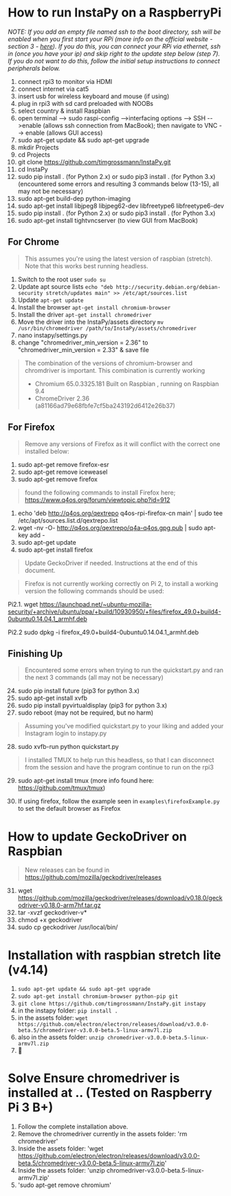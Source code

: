 # How to run InstaPy on a RaspberryPi

_NOTE: If you add an empty file named ssh to the boot directory, ssh will be enabled when you first start your RPi (more info on the official website - section 3 - [here](https://www.raspberrypi.org/documentation/remote-access/ssh/)). If you do this, you can connect your RPi via ethernet, ssh in (once you have your ip) and skip right to the update step below (step 7). If you do not want to do this, follow the initial setup instructions to connect peripherals below._

1. connect rpi3 to monitor via HDMI
1. connect internet via cat5
1. insert usb for wireless keyboard and mouse (if using)
1. plug in rpi3 with sd card preloaded with NOOBs
1. select country & install Raspbian
1. open terminal --> sudo raspi-config -->interfacing options --> SSH -->enable (allows ssh connection from MacBook); then navigate to VNC --> enable (allows GUI access)
1. sudo apt-get update && sudo apt-get upgrade
1. mkdir Projects
1. cd Projects
1. git clone https://github.com/timgrossmann/InstaPy.git
1. cd InstaPy
1. sudo pip install . (for Python 2.x) or sudo pip3 install . (for Python 3.x) (encountered some errors and resulting 3 commands below (13-15), all may not be necessary)
1. sudo apt-get build-dep python-imaging
1. sudo apt-get install libjpeg8 libjpeg62-dev libfreetype6 libfreetype6-dev
1. sudo pip install . (for Python 2.x) or sudo pip3 install . (for Python 3.x)
1. sudo apt-get install tightvncserver (to view GUI from MacBook)

## For Chrome
> This assumes you're using the latest version of raspbian (stretch). Note that this works best running headless.

1. Switch to the root user `sudo su`
1. Update apt source lists `echo "deb http://security.debian.org/debian-security stretch/updates main" >> /etc/apt/sources.list`
1. Update `apt-get update`
1. Install the browser `apt-get install chromium-browser`
1. Install the driver `apt-get install chromedriver`
1. Move the driver into the InstaPy/assets directory `mv /usr/bin/chromedriver /path/to/InstaPy/assets/chromedriver`
1. nano instapy/settings.py
1. change "chromedriver_min_version = 2.36" to "chromedriver_min_version = 2.33" & save file

> The combination of the versions of chromium-browser and chromdriver is important. This combination is currently working 
> * Chromium 65.0.3325.181 Built on Raspbian , running on Raspbian 9.4
> * ChromeDriver 2.36 (a81166ad79e68fbfe7cf5ba243192d6412e26b37) 

## For Firefox
> Remove any versions of Firefox as it will conflict with the correct one installed below:

1. sudo apt-get remove firefox-esr
1. sudo apt-get remove iceweasel
1. sudo apt-get remove firefox

> found the following commands to install Firefox here; https://www.q4os.org/forum/viewtopic.php?id=912

1. echo 'deb http://q4os.org/qextrepo q4os-rpi-firefox-cn main' | sudo tee /etc/apt/sources.list.d/qextrepo.list
1. wget -nv -O- http://q4os.org/qextrepo/q4a-q4os.gpg.pub | sudo apt-key add -
1. sudo apt-get update
1. sudo apt-get install firefox
> Update GeckoDriver if needed. Instructions at the end of this document.

> Firefox is not currently working correctly on Pi 2, to install a working version the following commands should be used:

Pi2.1. wget https://launchpad.net/~ubuntu-mozilla-security/+archive/ubuntu/ppa/+build/10930950/+files/firefox_49.0+build4-0ubuntu0.14.04.1_armhf.deb

Pi2.2 sudo dpkg -i firefox_49.0+build4-0ubuntu0.14.04.1_armhf.deb

## Finishing Up

> Encountered some errors when trying to run the quickstart.py and ran the next 3 commands (all may not be necessary)

24. sudo pip install future (pip3 for python 3.x)
25. sudo apt-get install xvfb
26. sudo pip install pyvirtualdisplay (pip3 for python 3.x)
27. sudo reboot (may not be required, but no harm)


> Assuming you've modified quickstart.py to your liking and added your Instagram login to instapy.py

28. sudo xvfb-run python quickstart.py
>I installed TMUX to help run this headless, so that I can disconnect from the session and have the program continue to run on the rpi3

29. sudo apt-get install tmux (more info found here: https://github.com/tmux/tmux)

30. If using firefox, follow the example seen in `examples\firefoxExample.py` to set the default browser as Firefox



# How to update GeckoDriver on Raspbian

> New releases can be found in https://github.com/mozilla/geckodriver/releases

31. wget https://github.com/mozilla/geckodriver/releases/download/v0.18.0/geckodriver-v0.18.0-arm7hf.tar.gz
32. tar -xvzf geckodriver-v*
33. chmod +x geckodriver
34. sudo cp geckodriver /usr/local/bin/



# Installation with raspbian stretch lite (v4.14)

1. `sudo apt-get update && sudo apt-get upgrade`
2. `sudo apt-get install chromium-browser python-pip git`
3. `git clone https://github.com/timgrossmann/InstaPy.git instapy`
4. in the instapy folder: `pip install .`
5. in the assets folder: `wget https://github.com/electron/electron/releases/download/v3.0.0-beta.5/chromedriver-v3.0.0-beta.5-linux-armv7l.zip`
6. also in the assets folder: `unzip chromedriver-v3.0.0-beta.5-linux-armv7l.zip`
7. 🎉


# Solve Ensure chromedriver is installed at .. (Tested on Raspberry Pi 3 B+)
1. Follow the complete installation above.
2. Remove the chromedriver currently in the assets folder: 'rm chromedriver'
3. Inside the assets folder: 'wget https://github.com/electron/electron/releases/download/v3.0.0-beta.5/chromedriver-v3.0.0-beta.5-linux-armv7l.zip'
4. Inside the assets folder: 'unzip chromedriver-v3.0.0-beta.5-linux-armv7l.zip'
5. 'sudo apt-get remove chromium'
